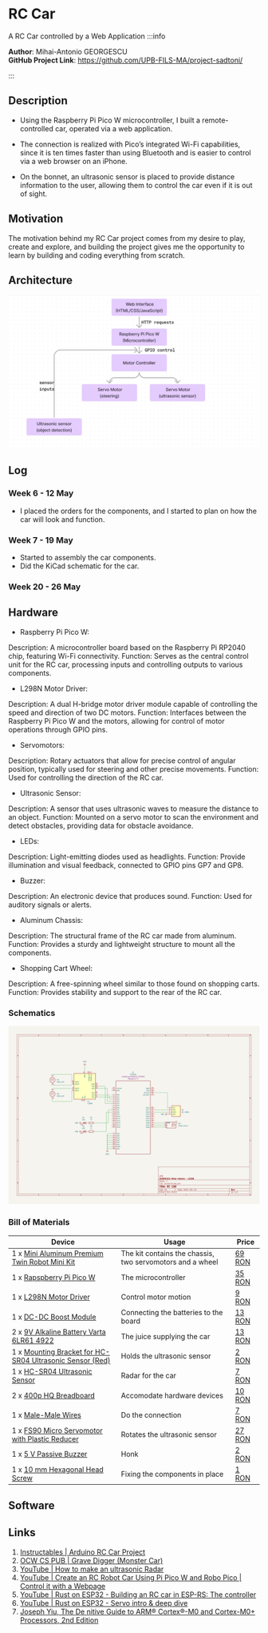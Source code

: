 # RC Car 
A RC Car controlled by a Web Application
:::info 

**Author**: Mihai-Antonio GEORGESCU \
**GitHub Project Link**: https://github.com/UPB-FILS-MA/project-sadtoni/

:::

## Description

+ Using the Raspberry Pi Pico W microcontroller, I built a remote-controlled car, operated via a web application.

+ The connection is realized with Pico’s integrated Wi-Fi capabilities, since it is ten times faster than using Bluetooth and is easier to control via a web browser on an iPhone.

+ On the bonnet, an ultrasonic sensor is placed to provide distance information to the user, allowing them to control the car even if it is out of sight.

## Motivation

The motivation behind my RC Car project comes from my desire to play, create and explore, and building the project gives me the opportunity to learn by building and coding everything from scratch.

## Architecture 

![image](schematic.jpg)

## Log

<!-- write every week your progress here -->

### Week 6 - 12 May

+ I placed the orders for the components, and I started to plan on how the car will look and function.

### Week 7 - 19 May

+ Started to assembly the car components.
+ Did the KiCad schematic for the car.

### Week 20 - 26 May

## Hardware

+ Raspberry Pi Pico W:

Description: A microcontroller board based on the Raspberry Pi RP2040 chip, featuring Wi-Fi connectivity.
Function: Serves as the central control unit for the RC car, processing inputs and controlling outputs to various components.


+ L298N Motor Driver:

Description: A dual H-bridge motor driver module capable of controlling the speed and direction of two DC motors.
Function: Interfaces between the Raspberry Pi Pico W and the motors, allowing for control of motor operations through GPIO pins.


+ Servomotors:

Description: Rotary actuators that allow for precise control of angular position, typically used for steering and other precise movements.
Function: Used for controlling the direction of the RC car.


+ Ultrasonic Sensor:

Description: A sensor that uses ultrasonic waves to measure the distance to an object.
Function: Mounted on a servo motor to scan the environment and detect obstacles, providing data for obstacle avoidance.


+ LEDs:

Description: Light-emitting diodes used as headlights.
Function: Provide illumination and visual feedback, connected to GPIO pins GP7 and GP8.


+ Buzzer:

Description: An electronic device that produces sound.
Function: Used for auditory signals or alerts.


+ Aluminum Chassis:

Description: The structural frame of the RC car made from aluminum.
Function: Provides a sturdy and lightweight structure to mount all the components.


+ Shopping Cart Wheel:

Description: A free-spinning wheel similar to those found on shopping carts.
Function: Provides stability and support to the rear of the RC car.

### Schematics

![image](kicad.png)

### Bill of Materials

| Device | Usage | Price |
|--------|--------|-------|
|1 x [Mini Aluminum Premium Twin Robot Mini Kit](https://www.optimusdigital.ro/en/robot-kits/3161-mini-aluminum-premium-twin-robot-mini-kit.html?search_query=0104110000027986%09&results=1)|The kit contains the chassis, two servomotors and a wheel|[69 RON](https://www.optimusdigital.ro/en/robot-kits/3161-mini-aluminum-premium-twin-robot-mini-kit.html?search_query=0104110000027986%09&results=1)| 
|1 x [Rapspberry Pi Pico W](https://www.raspberrypi.com/documentation/microcontrollers/raspberry-pi-pico.html) | The microcontroller | [35 RON](https://www.optimusdigital.ro/en/raspberry-pi-boards/12394-raspberry-pi-pico-w.html) |
|1 x [L298N Motor Driver](https://www.optimusdigital.ro/en/brushed-motor-drivers/145-l298n-dual-motor-driver.html?search_query=L298N&results=4) | Control motor motion | [9 RON](https://www.optimusdigital.ro/en/brushed-motor-drivers/145-l298n-dual-motor-driver.html?search_query=L298N&results=4)|
|1 x [DC-DC Boost Module ](https://www.optimusdigital.ro/en/chargers/7340-dc-dc-boost-module-with-microusb-input-charging-function-for-li-ion-batteries-and-usb-outputs.html?search_query=baterie&results=1) | Connecting the batteries to the board | [13 RON](https://www.optimusdigital.ro/en/chargers/7340-dc-dc-boost-module-with-microusb-input-charging-function-for-li-ion-batteries-and-usb-outputs.html?search_query=baterie&results=1)|
|2 x [9V Alkaline Battery Varta 6LR61 4922](https://www.optimusdigital.ro/en/9-v-pp3-batteries/3151-9v-alkaline-battery-varta-6lr61-4922-4008496559862.html)|The juice supplying the car |[13 RON](https://www.optimusdigital.ro/en/9-v-pp3-batteries/3151-9v-alkaline-battery-varta-6lr61-4922-4008496559862.html)|
|1 x [Mounting Bracket for HC-SR04 Ultrasonic Sensor (Red)](https://www.optimusdigital.ro/en/holders-and-mounting-accessories/7104-mounting-bracked-for-hc-sr04-ultrasonic-sensor-red.html?search_query=0104210000045369%09&results=1)|Holds the ultrasonic sensor| [2 RON](https://www.optimusdigital.ro/en/holders-and-mounting-accessories/7104-mounting-bracked-for-hc-sr04-ultrasonic-sensor-red.html?search_query=0104210000045369%09&results=1)|
|1 x [HC-SR04 Ultrasonic Sensor](https://www.optimusdigital.ro/en/ultrasonic-sensors/9-hc-sr04-ultrasonic-sensor.html?search_query=ultrasonic&results=87)|Radar for the car |[7 RON](https://www.optimusdigital.ro/en/ultrasonic-sensors/9-hc-sr04-ultrasonic-sensor.html?search_query=ultrasonic&results=87)|
|2 x [400p HQ Breadboard](https://www.optimusdigital.ro/en/breadboards/44-400p-hq-breadboard.html?search_query=breadboard&results=415)|Accomodate hardware devices |[10 RON](https://www.optimusdigital.ro/en/breadboards/44-400p-hq-breadboard.html?search_query=breadboard&results=415)|
|1 x [Male-Male Wires](https://www.optimusdigital.ro/en/wires-with-connectors/884-set-fire-tata-tata-40p-10-cm.html)|Do the connection |[7 RON](https://www.optimusdigital.ro/en/wires-with-connectors/884-set-fire-tata-tata-40p-10-cm.html)|
|1 x [FS90 Micro Servomotor with Plastic Reducer](https://www.optimusdigital.ro/en/servomotors/3165-fs90-micro-servomotor-with-plastic-reducing.html?search_query=servomotor&results=111)|Rotates the ultrasonic sensor |[27 RON](https://www.optimusdigital.ro/en/servomotors/3165-fs90-micro-servomotor-with-plastic-reducing.html?search_query=servomotor&results=111)|
|1 x [5 V Passive Buzzer](https://www.optimusdigital.ro/en/buzzers/634-5v-passive-buzzer.html?search_query=buzzer&results=87)|Honk |[2 RON](https://www.optimusdigital.ro/en/buzzers/634-5v-passive-buzzer.html?search_query=buzzer&results=87)|
|1 x [10 mm Hexagonal Head Screw](https://www.optimusdigital.ro/en/screws-and-nuts/5756-m6x10-mm-hexagonal-head-screw.html?search_query=screw&results=746)|Fixing the components in place |[1 RON](https://www.optimusdigital.ro/en/screws-and-nuts/5756-m6x10-mm-hexagonal-head-screw.html?search_query=screw&results=746)|


## Software

## Links

1. [Instructables | Arduino RC Car Project](https://www.instructables.com/Arduino-RC-Car-Project/)
2. [OCW CS PUB | Grave Digger (Monster Car)](https://ocw.cs.pub.ro/courses/pm/prj2017/ddragomir/bogdan_adrian.ene)
3. [YouTube | How to make an ultrasonic Radar](https://youtu.be/xngpwyQKnRw?si=VdglGKJKZDccrtuA)
4. [YouTube | Create an RC Robot Car Using Pi Pico W and Robo Pico | Control it with a Webpage](https://youtu.be/RFEyYCotwzM?si=uECjVORqA3PXx5x8)
5. [YouTube | Rust on ESP32 - Building an RC car in ESP-RS: The controller](https://youtu.be/CkjBdgiNRfc?si=QGZxqSq4LfnAQ8TG)
6. [YouTube | Rust on ESP32 - Servo intro & deep dive](https://youtu.be/-kRTRKL39pE?si=Uimh3aOyvrsSkAzS)
7. [Joseph Yiu, The De nitive Guide to ARM® Cortex®-M0 and Cortex-M0+ Processors, 2nd Edition](https://ctipub.sharepoint.com/:f:/s/12filsla2s2ame/Eq7HAUGk41BDkWn9AriDgooBL-SkHCnE4o_WfwC7Dex1eA?e=tUY1hP)
